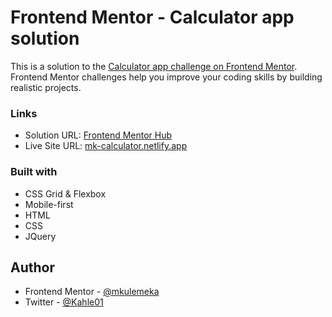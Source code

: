 # Frontend Mentor - Calculator app solution

This is a solution to the [Calculator app challenge on Frontend Mentor](https://www.frontendmentor.io/challenges/calculator-app-9lteq5N29). Frontend Mentor challenges help you improve your coding skills by building realistic projects.

### Links

- Solution URL: [Frontend Mentor Hub](https://www.frontendmentor.io/solutions/responsive-calculator-with-themes-using-html-css-and-javascript-bqpNWmS7b)
- Live Site URL: [mk-calculator.netlify.app](https://mk-calculator.netlify.app)

### Built with

- CSS Grid & Flexbox
- Mobile-first
- HTML
- CSS
- JQuery

## Author

- Frontend Mentor - [@mkulemeka](https://www.frontendmentor.io/profile/mkulemeka)
- Twitter - [@Kahle01](https://www.twitter.com/Kahle01)
